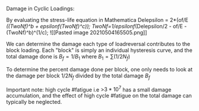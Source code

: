 Damage in Cyclic Loadings:

By evaluating the stress-life equation in Mathematica
Delepsilon = 2*(of/E *((TwoNf)^b + epsilonf(TwoNf)^c));
TwoNf=1/epsilonf*(Delepsilon/2 - of/E - (TwoNf)^b)^(1/c);
![[Pasted image 20210504165505.png]]

We can determine the damage each type of loadreversal contributes to the block loading. Each "block" is simply an individual hysteresis curve, and the total damage done is $B_f=1/B_1$ where $B_1 = \sum(1/ 2N_f)$

To determine the percent damage done per block, one only needs to look at the damage per block $1/2N_f$ divided by the total damage $B_f$

Important note: high cycle #fatigue i.e >$3*10^7$ has a small damage accumulation, and the effect of high cycle #fatigue on the total damage can typically be neglected. 

